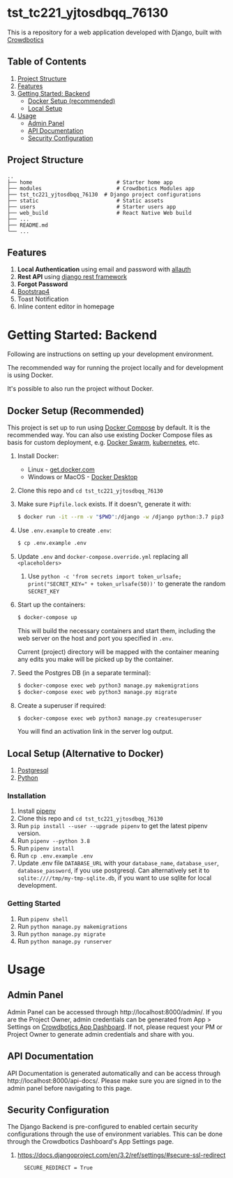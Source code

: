 # tst_tc221_yjtosdbqq_76130

This is a repository for a web application developed with Django, built with [Crowdbotics](https://crowdbotics.com)

## Table of Contents

1. [Project Structure](#project-structure)
2. [Features](#features)
3. [Getting Started: Backend](#getting-started-backend)
   - [Docker Setup (recommended)](#docker-setup-recommended)
   - [Local Setup](#local-setup-alternative-to-docker)
4. [Usage](#usage)
   - [Admin Panel](#admin-panel)
   - [API Documentation](#api-documentation)
   - [Security Configuration](#security-configuration)

## Project Structure

    ..
    ├── home                           # Starter home app
    ├── modules                        # Crowdbotics Modules app
    ├── tst_tc221_yjtosdbqq_76130  # Django project configurations
    ├── static                         # Static assets
    ├── users                          # Starter users app
    ├── web_build                      # React Native Web build
    ├── ...
    ├── README.md
    └── ...

## Features

1. **Local Authentication** using email and password with [allauth](https://pypi.org/project/django-allauth/)
2. **Rest API** using [django rest framework](http://www.django-rest-framework.org/)
3. **Forgot Password**
4. [Bootstrap4](https://getbootstrap.com/docs/4.0/getting-started/introduction/)
5. Toast Notification
6. Inline content editor in homepage

# Getting Started: Backend

Following are instructions on setting up your development environment.

The recommended way for running the project locally and for development is using Docker.

It's possible to also run the project without Docker.

## Docker Setup (Recommended)

This project is set up to run using [Docker Compose](https://docs.docker.com/compose/) by default. It is the recommended way. You can also use existing Docker Compose files as basis for custom deployment, e.g. [Docker Swarm](https://docs.docker.com/engine/swarm/), [kubernetes](https://kubernetes.io/), etc.

1. Install Docker:
   - Linux - [get.docker.com](https://get.docker.com/)
   - Windows or MacOS - [Docker Desktop](https://www.docker.com/products/docker-desktop)
1. Clone this repo and `cd tst_tc221_yjtosdbqq_76130`
1. Make sure `Pipfile.lock` exists. If it doesn't, generate it with:
   ```sh
   $ docker run -it --rm -v "$PWD":/django -w /django python:3.7 pip3 install --no-cache-dir -q pipenv && pipenv lock
   ```
1. Use `.env.example` to create `.env`:
   ```sh
   $ cp .env.example .env
   ```
1. Update `.env` and `docker-compose.override.yml` replacing all `<placeholders>`
   1. Use `python -c 'from secrets import token_urlsafe; print("SECRET_KEY=" + token_urlsafe(50))'` to generate the random `SECRET_KEY`
1. Start up the containers:

   ```sh
   $ docker-compose up
   ```

   This will build the necessary containers and start them, including the web server on the host and port you specified in `.env`.

   Current (project) directory will be mapped with the container meaning any edits you make will be picked up by the container.

1. Seed the Postgres DB (in a separate terminal):
   ```sh
   $ docker-compose exec web python3 manage.py makemigrations
   $ docker-compose exec web python3 manage.py migrate
   ```
1. Create a superuser if required:
   ```sh
   $ docker-compose exec web python3 manage.py createsuperuser
   ```
   You will find an activation link in the server log output.

## Local Setup (Alternative to Docker)

1. [Postgresql](https://www.postgresql.org/download/)
2. [Python](https://www.python.org/downloads/release/python-365/)

### Installation

1. Install [pipenv](https://pypi.org/project/pipenv/)
2. Clone this repo and `cd tst_tc221_yjtosdbqq_76130`
3. Run `pip install --user --upgrade pipenv` to get the latest pipenv version.
4. Run `pipenv --python 3.8`
5. Run `pipenv install`
6. Run `cp .env.example .env`
7. Update .env file `DATABASE_URL` with your `database_name`, `database_user`, `database_password`, if you use postgresql.
   Can alternatively set it to `sqlite:////tmp/my-tmp-sqlite.db`, if you want to use sqlite for local development.

### Getting Started

1. Run `pipenv shell`
2. Run `python manage.py makemigrations`
3. Run `python manage.py migrate`
4. Run `python manage.py runserver`

# Usage

## Admin Panel

Admin Panel can be accessed through http://localhost:8000/admin/. If you are the Project Owner, admin credentials can be generated from App > Settings on [Crowdbotics App Dashboard](https://app.crowdbotics.com/). If not, please request your PM or Project Owner to generate admin credentials and share with you.

## API Documentation

API Documentation is generated automatically and can be access through http://localhost:8000/api-docs/. Please make sure you are signed in to the admin panel before navigating to this page.

## Security Configuration

The Django Backend is pre-configured to enabled certain security configurations through the use of environment variables. This can be done through the Crowdbotics Dashboard's App Settings page.

1. https://docs.djangoproject.com/en/3.2/ref/settings/#secure-ssl-redirect

         SECURE_REDIRECT = True
